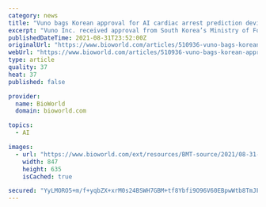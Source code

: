 ```yaml
---
category: news
title: "Vuno bags Korean approval for AI cardiac arrest prediction device"
excerpt: "Vuno Inc. received approval from South Korea’s Ministry of Food and Drug Safety (MFDS) for Vuno Med Deepcars, its artificial intelligence (AI) medical device for cardiac arrest prediction. Approval in hand,"
publishedDateTime: 2021-08-31T23:52:00Z
originalUrl: "https://www.bioworld.com/articles/510936-vuno-bags-korean-approval-for-ai-cardiac-arrest-prediction-device"
webUrl: "https://www.bioworld.com/articles/510936-vuno-bags-korean-approval-for-ai-cardiac-arrest-prediction-device"
type: article
quality: 37
heat: 37
published: false

provider:
  name: BioWorld
  domain: bioworld.com

topics:
  - AI

images:
  - url: "https://www.bioworld.com/ext/resources/BMT-source/2021/08-31-vuno-med-deepcars.png?height=635&t=1630436050&width=1200"
    width: 847
    height: 635
    isCached: true

secured: "YyLMORO5+m/f+yqbZX+xrM0s24BSWH7GBM+tf8Ybfi9O96V60EBpwWtb8TmJFKQTwjjdiDKmSfGG+KiEVQTrFgoKiXnfe8J+aXVOqo+RjJToXsYQixuFDwndBxjs5HxPuGvwQYEt5/9EZdzUWWG9t5sNppoYeSdyJHCUVmKRhy19WaM4MDytosNr4rL9TuiMGlGqU0Wzb9Dy2uLxqdk4sN2MkRXfyCiXJxwg7p73zKpxwH4BUziGjj3x4cYW0BOpT4RfHrgEj4KJVPVbJkAKnMTeO6lzBIWBnMHCBiM3ZxY3iKLUyYnMF15Ni3O4YEA95OK50E1wxNIAxs6Sv2h51hOKks1M4t+aBT+gWbDDz4k=;wr5EpIbZC0KwAFK9jCyjRQ=="
---
```


